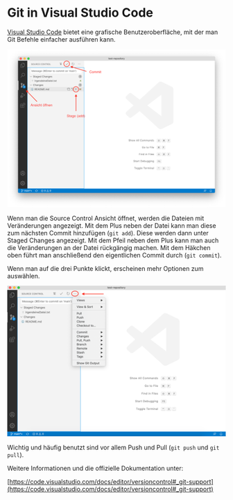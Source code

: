 # Git in Visual Studio Code
[Visual Studio Code](https://code.visualstudio.com/) bietet eine grafische Benutzeroberfläche, mit der man Git Befehle einfacher ausführen kann.

<img src="images/visualstudiocode-git.png" width="600px">

Wenn man die Source Control Ansicht öffnet, werden die Dateien mit Veränderungen angezeigt. 
Mit dem Plus neben der Datei kann man diese zum nächsten Commit hinzufügen (`git add`). 
Diese werden dann unter Staged Changes angezeigt. 
Mit dem Pfeil neben dem Plus kann man auch die Veränderungen an der Datei rückgängig machen. 
Mit dem Häkchen oben führt man anschließend den eigentlichen Commit durch (`git commit`).

Wenn man auf die drei Punkte klickt, erscheinen mehr Optionen zum auswählen.

<img src="images/visualstudiocode-git2.png" width="600px">

Wichtig und häufig benutzt sind vor allem Push und Pull (`git push` und `git pull`).

Weitere Informationen und die offizielle Dokumentation unter:

[https://code.visualstudio.com/docs/editor/versioncontrol#_git-support](https://code.visualstudio.com/docs/editor/versioncontrol#_git-support)